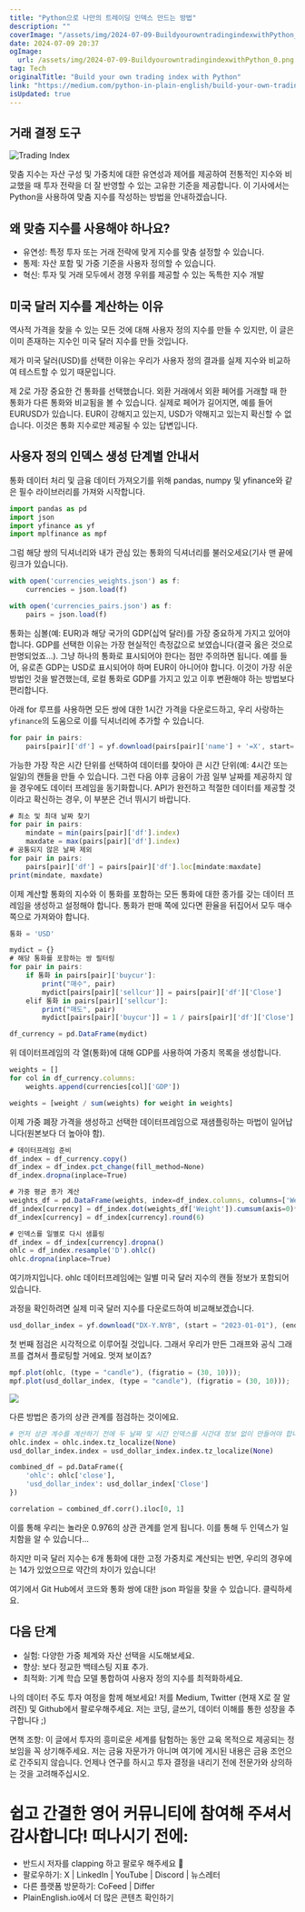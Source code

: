 ```yaml
---
title: "Python으로 나만의 트레이딩 인덱스 만드는 방법"
description: ""
coverImage: "/assets/img/2024-07-09-BuildyourowntradingindexwithPython_0.png"
date: 2024-07-09 20:37
ogImage: 
  url: /assets/img/2024-07-09-BuildyourowntradingindexwithPython_0.png
tag: Tech
originalTitle: "Build your own trading index with Python"
link: "https://medium.com/python-in-plain-english/build-your-own-trading-index-with-python-483cea143bc2"
isUpdated: true
---
```




## 거래 결정 도구

![Trading Index](/assets/img/2024-07-09-BuildyourowntradingindexwithPython_0.png)

맞춤 지수는 자산 구성 및 가중치에 대한 유연성과 제어를 제공하여 전통적인 지수와 비교했을 때 투자 전략을 더 잘 반영할 수 있는 고유한 기준을 제공합니다. 이 기사에서는 Python을 사용하여 맞춤 지수를 작성하는 방법을 안내하겠습니다.

## 왜 맞춤 지수를 사용해야 하나요?

<div class="content-ad"></div>

- 유연성: 특정 투자 또는 거래 전략에 맞게 지수를 맞춤 설정할 수 있습니다.
- 통제: 자산 포함 및 가중 기준을 사용자 정의할 수 있습니다.
- 혁신: 투자 및 거래 모두에서 경쟁 우위를 제공할 수 있는 독특한 지수 개발

## 미국 달러 지수를 계산하는 이유

역사적 가격을 찾을 수 있는 모든 것에 대해 사용자 정의 지수를 만들 수 있지만, 이 글은 이미 존재하는 지수인 미국 달러 지수를 만들 것입니다.

제가 미국 달러(USD)를 선택한 이유는 우리가 사용자 정의 결과를 실제 지수와 비교하여 테스트할 수 있기 때문입니다.

<div class="content-ad"></div>

제 2로 가장 중요한 건 통화를 선택했습니다. 외환 거래에서 외환 페어를 거래할 때 한 통화가 다른 통화와 비교됨을 볼 수 있습니다. 실제로 페어가 길어지면, 예를 들어 EURUSD가 있습니다. EUR이 강해지고 있는지, USD가 약해지고 있는지 확신할 수 없습니다. 이것은 통화 지수로만 제공될 수 있는 답변입니다.

## 사용자 정의 인덱스 생성 단계별 안내서

통화 데이터 처리 및 금융 데이터 가져오기를 위해 pandas, numpy 및 yfinance와 같은 필수 라이브러리를 가져와 시작합니다.

```js
import pandas as pd
import json
import yfinance as yf
import mplfinance as mpf
```

<div class="content-ad"></div>

그럼 해당 쌍의 딕셔너리와 내가 관심 있는 통화의 딕셔너리를 불러오세요(기사 맨 끝에 링크가 있습니다).

```js
with open('currencies_weights.json') as f:
    currencies = json.load(f)

with open('currencies_pairs.json') as f:
    pairs = json.load(f)
```

통화는 심볼(예: EUR)과 해당 국가의 GDP(십억 달러)를 가장 중요하게 가지고 있어야 합니다. GDP를 선택한 이유는 가장 현실적인 측정값으로 보였습니다(결국 옳은 것으로 판명되었죠…). 그냥 하나의 통화로 표시되어야 한다는 점만 주의하면 됩니다. 예를 들어, 유로존 GDP는 USD로 표시되어야 하며 EUR이 아니어야 합니다. 이것이 가장 쉬운 방법인 것을 발견했는데, 로컬 통화로 GDP를 가지고 있고 이후 변환해야 하는 방법보다 편리합니다.

아래 for 루프를 사용하면 모든 쌍에 대한 1시간 가격을 다운로드하고, 우리 사랑하는 `yfinance`의 도움으로 이를 딕셔너리에 추가할 수 있습니다.

<div class="content-ad"></div>

```js
for pair in pairs:
    pairs[pair]['df'] = yf.download(pairs[pair]['name'] + '=X', start='2023-01-01', end='2023-12-31', interval='1h')
```

가능한 가장 작은 시간 단위를 선택하여 데이터를 찾아야 큰 시간 단위(예: 4시간 또는 일일)의 캔들을 만들 수 있습니다. 그런 다음 야후 금융이 가끔 일부 날짜를 제공하지 않을 경우에도 데이터 프레임을 동기화합니다. API가 완전하고 적절한 데이터를 제공할 것이라고 확신하는 경우, 이 부분은 건너 뛰시기 바랍니다.

```js
# 최소 및 최대 날짜 찾기
for pair in pairs:
    mindate = min(pairs[pair]['df'].index)
    maxdate = max(pairs[pair]['df'].index)
# 공통되지 않은 날짜 제외
for pair in pairs:
    pairs[pair]['df'] = pairs[pair]['df'].loc[mindate:maxdate]
print(mindate, maxdate)
```

이제 계산할 통화의 지수와 이 통화를 포함하는 모든 통화에 대한 종가를 갖는 데이터 프레임을 생성하고 설정해야 합니다. 통화가 판매 쪽에 있다면 환율을 뒤집어서 모두 매수쪽으로 가져와야 합니다.

<div class="content-ad"></div>

```js
통화 = 'USD'

mydict = {}
# 해당 통화를 포함하는 쌍 필터링
for pair in pairs:
    if 통화 in pairs[pair]['buycur']:
        print("매수", pair)
        mydict[pairs[pair]['sellcur']] = pairs[pair]['df']['Close']
    elif 통화 in pairs[pair]['sellcur']:
        print("매도", pair)
        mydict[pairs[pair]['buycur']] = 1 / pairs[pair]['df']['Close']

df_currency = pd.DataFrame(mydict)
```

위 데이터프레임의 각 열(통화)에 대해 GDP를 사용하여 가중치 목록을 생성합니다.

```js
weights = []
for col in df_currency.columns:
    weights.append(currencies[col]['GDP'])

weights = [weight / sum(weights) for weight in weights]
```

이제 가중 폐장 가격을 생성하고 선택한 데이터프레임으로 재샘플링하는 마법이 일어납니다(원본보다 더 높아야 함).

<div class="content-ad"></div>

```js
# 데이터프레임 준비
df_index = df_currency.copy()
df_index = df_index.pct_change(fill_method=None)
df_index.dropna(inplace=True)

# 가중 평균 종가 계산
weights_df = pd.DataFrame(weights, index=df_index.columns, columns=['Weight'])
df_index[currency] = df_index.dot(weights_df['Weight']).cumsum(axis=0)*1000
df_index[currency] = df_index[currency].round(6)

# 인덱스를 일별로 다시 샘플링
df_index = df_index[currency].dropna()
ohlc = df_index.resample('D').ohlc()
ohlc.dropna(inplace=True)
```

여기까지입니다. ohlc 데이터프레임에는 일별 미국 달러 지수의 캔들 정보가 포함되어 있습니다.

과정을 확인하려면 실제 미국 달러 지수를 다운로드하여 비교해보겠습니다.

```js
usd_dollar_index = yf.download("DX-Y.NYB", (start = "2023-01-01"), (end = "2023-12-31"), (interval = "1d"));
```

<div class="content-ad"></div>

첫 번째 점검은 시각적으로 이루어질 것입니다. 그래서 우리가 만든 그래프와 공식 그래프를 겹쳐서 플로팅할 거에요. 멋져 보이죠?

```js
mpf.plot(ohlc, (type = "candle"), (figratio = (30, 10)));
mpf.plot(usd_dollar_index, (type = "candle"), (figratio = (30, 10)));
```

<img src="/assets/img/2024-07-09-BuildyourowntradingindexwithPython_1.png" />

다른 방법은 종가의 상관 관계를 점검하는 것이에요.

<div class="content-ad"></div>

```python
# 먼저 상관 계수를 계산하기 전에 두 날짜 및 시간 인덱스를 시간대 정보 없이 만들어야 합니다
ohlc.index = ohlc.index.tz_localize(None)
usd_dollar_index.index = usd_dollar_index.index.tz_localize(None)

combined_df = pd.DataFrame({
    'ohlc': ohlc['close'],
    'usd_dollar_index': usd_dollar_index['Close']
})

correlation = combined_df.corr().iloc[0, 1]
```

이를 통해 우리는 놀라운 0.976의 상관 관계를 얻게 됩니다. 이를 통해 두 인덱스가 일치함을 알 수 있습니다...

하지만 미국 달러 지수는 6개 통화에 대한 고정 가중치로 계산되는 반면, 우리의 경우에는 14가 있었으므로 약간의 차이가 있습니다!

여기에서 Git Hub에서 코드와 통화 쌍에 대한 json 파일을 찾을 수 있습니다. 클릭하세요.

<div class="content-ad"></div>

## 다음 단계

- 실험: 다양한 가중 체계와 자산 선택을 시도해보세요.
- 향상: 보다 정교한 백테스팅 지표 추가.
- 최적화: 기계 학습 모델 통합하여 사용자 정의 지수를 최적화하세요.

나의 데이터 주도 투자 여정을 함께 해보세요! 저를 Medium, Twitter (현재 X로 잘 알려진) 및 Github에서 팔로우해주세요. 저는 코딩, 글쓰기, 데이터 이해를 통한 성장을 추구합니다 ;)

면책 조항: 이 글에서 투자의 흥미로운 세계를 탐험하는 동안 교육 목적으로 제공되는 정보임을 꼭 상기해주세요. 저는 금융 자문가가 아니며 여기에 게시된 내용은 금융 조언으로 간주되지 않습니다. 언제나 연구를 하시고 투자 결정을 내리기 전에 전문가와 상의하는 것을 고려해주십시오.

<div class="content-ad"></div>

# 쉽고 간결한 영어 커뮤니티에 참여해 주셔서 감사합니다! 떠나시기 전에:

- 반드시 저자를 clapping 하고 팔로우 해주세요 ️👏️️
- 팔로우하기: X | LinkedIn | YouTube | Discord | 뉴스레터
- 다른 플랫폼 방문하기: CoFeed | Differ
- PlainEnglish.io에서 더 많은 콘텐츠 확인하기
